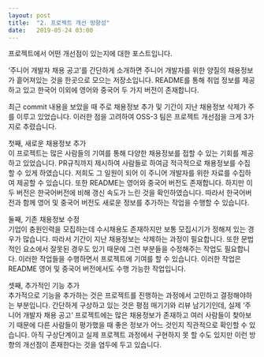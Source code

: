 ```yaml
---
layout: post
title:  "2. 프로젝트 개선 방향성"
date:   2019-05-24 03:00
---
```

프로젝트에서 어떤 개선점이 있는지에 대한 포스트입니다.

‘주니어 개발자 채용 공고’를 간단하게 소개하면 주니어 개발자를 위한 양질의 채용정보가 흩어져있는 것을 한곳으로 모으는 저장소입니다. README를 통해 취업 정보를 제공하고 있고 한국어 이외에 영어와 중국어 두 가지 버전이 존재합니다. 

최근 commit 내용을 보았을 때 주로 채용정보 추가 및 기간이 지난 채용정보 삭제가 주를 이루고 있었습니다. 이러한 점을 고려하여 OSS-3 팀은 프로젝트 개선점을 크게 3가지로 추렸습니다.

첫째, 새로운 채용정보 추가   
이 프로젝트는 많은 사람들의 기여를 통해 다양한 채용정보를 접할 수 있는 기회를 제공하고 있었습니다. PR규칙까지 제시하여 사람들로 하여금 적극적으로 채용정보를 수집할 수 있게 하였습니다. 저희도 그 일원이 되어 이 주니어 개발자를 위한 자료를 수집하여 제공할 수 있습니다. 또한 README는 영어와 중국어 버전도 존재합니다. 하지만 이 두 버전은 한국어버전에 비해 갱신 속도가 느린 것을 확인하였습니다. 따라서 한국어버전과 함께 영어 및 중국어 버전도 새로운 정보를 추가하는 작업을 수행할 수 있습니다.

둘째, 기존 채용정보 수정   
기업이 충원인력을 모집하는데 수시채용도 존재하지만 보통 모집시기가 정해져 있는 경우가 많습니다. 따라서 기간이 지난 채용정보는 삭제하는 과정이 필요합니다. 또한 문법적인 요소에서 잘못된 경우도 있기 때문에 그런 부분들을 수정해주는 작업도 필요합니다. 이러한 작업들을 수행하면서 프로젝트에 기여를 할 수 있습니다. 이러한 작업은 README 영어 및 중국어 버전에서도 수행 가능한 작업입니다.

셋째, 추가적인 기능 추가   
추가적으로 기능을 추가하는 것은 프로젝트를 진행하는 과정에서 고민하고 결정해야하는 부분입니다. 간단하게 구상하고 있는 것은 평점 매기기와 리뷰 남기기인데, 실제 ‘주니어 개발자 채용 공고’ 프로젝트에는 많은 채용정보가 존재하고 여러 사람들이 찾아보기 때문에 다른 사람들이 평가했을 때 좋은 정보가 어느 것인지 직관적으로 확인할 수 있습니다. 아직 구상단계이고 실제 프로젝트 과정에서 구현하지 못 할 수도 있지만 이런 방향의 개선점이 존재한다는 것을 염두에 두고 있습니다.
